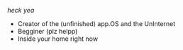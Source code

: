 *heck yea*

- Creator of the (unfinished) app.OS and the UnInternet
- Begginer (plz helpp)
- Inside your home right now
